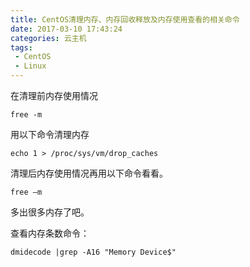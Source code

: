```yaml
---
title: CentOS清理内存、内存回收释放及内存使用查看的相关命令
date: 2017-03-10 17:43:24
categories: 云主机
tags:
 - CentOS
 - Linux
---
```

在清理前内存使用情况
```shell
free -m
```
<!-- more -->
用以下命令清理内存
```shell
echo 1 > /proc/sys/vm/drop_caches
```
清理后内存使用情况再用以下命令看看。
```shell
free –m
```
多出很多内存了吧。

查看内存条数命令：
```shell
dmidecode |grep -A16 "Memory Device$"
```

